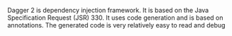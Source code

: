 Dagger 2 is dependency injection framework. It is based on the Java Specification Request (JSR) 330. It uses code generation and is based on annotations. The generated code is very relatively easy to read and debug
